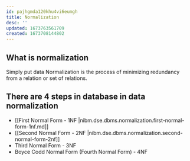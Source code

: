 ```yaml
---
id: pajhgmda120khu4vi6eumgh
title: Normalization
desc: ''
updated: 1673763561709
created: 1673708144802
---
```

## What is normalization

Simply put data Normalization is the process of minimizing redundancy from a relation or set of relations.

## There are 4 steps in database in data normalization

- [[First Normal Form - 1NF |nibm.dse.dbms.normalization.first-normal-form-1nf.md]]
- [[Second Normal Form -  2NF |nibm.dse.dbms.normalization.second-normal-form-2nf]]
- Third Normal Form - 3NF
- Boyce Codd Normal Form (Fourth Normal Form) - 4NF
  